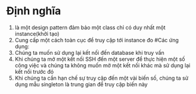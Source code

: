 # Định nghĩa
1. là một design pattern đảm bảo một class chỉ có duy nhất một instance(khởi tạo)
2. Cung cấp một cách toàn cục để truy cập tới instance đo
#Các ứng dụng:
1. Chúng ta muốn sử dụng lại kết nối đến database khi truy vấn
2. Khi chúng ta mở một kết nối SSH đến một server để thực hiện một số công việc và chúng ta không muốn mở một kết nối khác mà sử dụng lại kết nối trước đó
3. Khi chúng ta cần hạn chế sự truy cập đến một vài biến số, chúng ta sử dụng mẫu singleton là trung gian để truy cập biến này